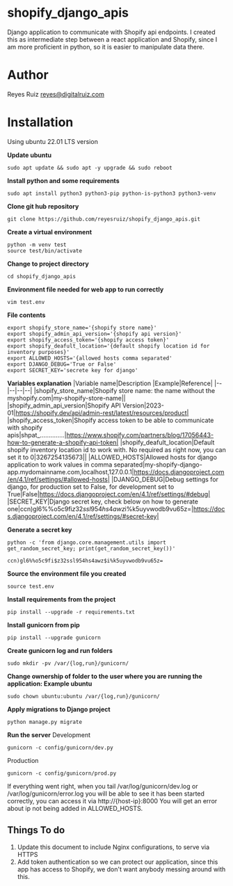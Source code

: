 # shopify_django_apis
Django application to communicate with Shopify api endpoints. I created this as intermediate step between a react application and Shopify, since I am more proficient in python, so it is easier to manipulate data there.

# Author
Reyes Ruiz
reyes@digitalruiz.com

# Installation
Using ubuntu 22.01 LTS version

**Update ubuntu**
```
sudo apt update && sudo apt -y upgrade && sudo reboot
```

**Install python and some requirements**
```
sudo apt install python3 python3-pip python-is-python3 python3-venv
```

**Clone git hub repository**
```
git clone https://github.com/reyesruiz/shopify_django_apis.git
```

**Create a virtual environment**
```
python -m venv test
source test/bin/activate
```
**Change to project directory**
```
cd shopify_django_apis
```

**Environment file needed for web app to run correctly**
```
vim test.env
```
**File contents**
```
export shopify_store_name='{shopify store name}'
export shopify_admin_api_version='{shopify api version}'
export shopify_access_token='{shopify access token}'
export shopify_deafult_location='{default shopify location id for inventory purposes}'
export ALLOWED_HOSTS='{allowed hosts comma separated'
export DJANGO_DEBUG='True or False'
export SECRET_KEY='secrete key for django'
```
**Variables explanation**
|Variable name|Description |Example|Reference|
|--|--|--|--|
|shopify_store_name|Shopify store name: the name without the myshopify.com|my-shopify-store-name||
|shopify_admin_api_version|Shopify API Version|2023-01|https://shopify.dev/api/admin-rest/latest/resources/product|
|shopify_access_token|Shopify access token to be able to communicate with shopify apis|shpat_..............|https://www.shopify.com/partners/blog/17056443-how-to-generate-a-shopify-api-token|
|shopify_deafult_location|Default shopify inventory location id to work with. No required as right now, you can set it to 0|3267254135673||
|ALLOWED_HOSTS|Allowed hosts for django application to work values in comma separated|my-shopify-django-app.mydomainname.com,localhost,127.0.0.1|https://docs.djangoproject.com/en/4.1/ref/settings/#allowed-hosts|
|DJANGO_DEBUG|Debug settings for django, for production set to False, for development set to True|False|https://docs.djangoproject.com/en/4.1/ref/settings/#debug|
|SECRET_KEY|Django secret key, check below on how to generate one|ccn)gl6%%o5c9fi$z32ssl954hs4awz$i%k5uyvwodb9vu65z=|https://docs.djangoproject.com/en/4.1/ref/settings/#secret-key|

**Generate a secret key**
```
python -c 'from django.core.management.utils import get_random_secret_key; print(get_random_secret_key())'
```
```
ccn)gl6%%o5c9fi$z32ssl954hs4awz$i%k5uyvwodb9vu65z=
```

**Source the environment file you created**
```
source test.env
```

**Install requirements from the project**
```
pip install --upgrade -r requirements.txt
```

**Install gunicorn from pip**
```
pip install --upgrade gunicorn
```

**Create gunicorn log and run folders**
```
sudo mkdir -pv /var/{log,run}/gunicorn/
```

**Change ownership of folder to the user where you are running the application: Example ubuntu**
```
sudo chown ubuntu:ubuntu /var/{log,run}/gunicorn/
```

**Apply migrations to Django project**
```
python manage.py migrate
```

**Run the server**
Development
```
gunicorn -c config/gunicorn/dev.py
```
Production
```
gunicorn -c config/gunicorn/prod.py
```

If everything went right, when you tail /var/log/gunicorn/dev.log or /var/log/gunicorn/error.log you will be able to see it has been started correctly, you can access it via http://{host-ip}:8000
You will get an error about ip not being added in ALLOWED_HOSTS.


## Things To do

 1. Update this document to include Nginx configurations, to serve via HTTPS
 2. Add token authentication so we can protect our application, since this app has access to Shopify, we don't want anybody messing around with this.


